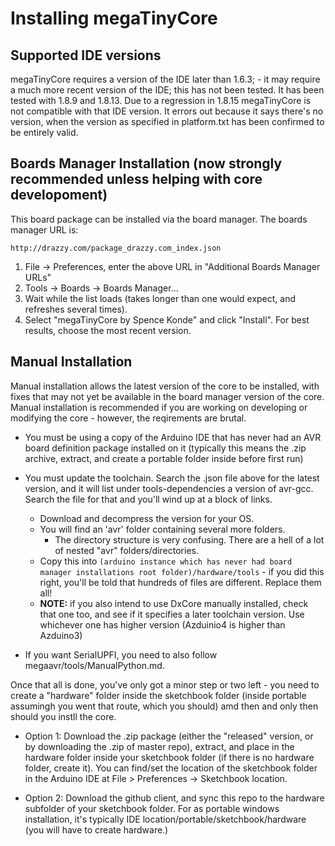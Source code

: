 # Installing megaTinyCore

## Supported IDE versions
megaTinyCore requires a version of the IDE later than 1.6.3; - it may require a much more recent version of the IDE; this has not been tested. It has been tested with 1.8.9 and 1.8.13. Due to a regression in 1.8.15 megaTinyCore is not compatible with that IDE version. It errors out because it says there's no version, when the version as specified in platform.txt has been confirmed to be entirely valid.


## Boards Manager Installation (now strongly recommended unless helping with core developoment)

This board package can be installed via the board manager. The boards manager URL is:

`http://drazzy.com/package_drazzy.com_index.json`

1. File -> Preferences, enter the above URL in "Additional Boards Manager URLs"
2. Tools -> Boards -> Boards Manager...
3. Wait while the list loads (takes longer than one would expect, and refreshes several times).
4. Select "megaTinyCore by Spence Konde" and click "Install". For best results, choose the most recent version.

## Manual Installation
Manual installation allows the latest version of the core to be installed, with fixes that may not yet be available in the board manager version of the core. Manual installation is recommended if you are working on developing or modifying the core - however, the reqirements are brutal.

* You must be using a copy of the Arduino IDE that has never had an AVR board definition package installed on it (typically this means the .zip archive, extract, and create a portable folder inside before first run)
* You must update the toolchain. Search the .json file above for the latest version, and it will list under tools-dependencies a version of avr-gcc. Search the file for that and you'll wind up at a block of links.
  * Download and decompress the version for your OS.
  * You will find an 'avr' folder containing several more folders.
    * The directory structure is very confusing. There are a hell of a lot of nested "avr" folders/directories.
  * Copy this into `(arduino instance which has never had board manager installations root folder)/hardware/tools` - if you did this right, you'll be told that hundreds of files are different. Replace them all!
  * **NOTE:** if you also intend to use DxCore manually installed, check that one too, and see if it specifies a later toolchain version. Use whichever one has higher version (Azduinio4 is higher than Azduino3)

* If you want SerialUPFI, you need to also follow megaavr/tools/ManualPython.md.

Once that all is done, you've only got a minor step or two left - you need to create a "hardware" folder inside the sketchbook folder (inside portable assumingh you went that route, which you should) amd then and only then should you instll the core.

* Option 1: Download the .zip package (either the "released" version, or by downloading the .zip of master repo), extract, and place in the hardware folder inside your sketchbook folder (if there is no hardware folder, create it). You can find/set the location of the sketchbook folder in the Arduino IDE at File > Preferences -> Sketchbook location.

* Option 2: Download the github client, and sync this repo to the hardware subfolder of your sketchbook folder. For as portable windows installation, it's typically IDE location/portable/sketchbook/hardware (you will have to create hardware.)
